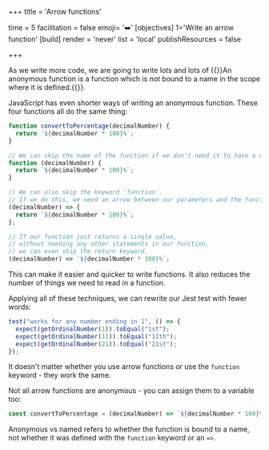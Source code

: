 +++
title = 'Arrow functions'

time = 5
facilitation = false
emoji= '➡️'
[objectives]
    1='Write an arrow function'
[build]
  render = 'never'
  list = 'local'
  publishResources = false

+++

As we write more code, we are going to write lots and lots of {{<tooltip title="anonymous functions">}}An anonymous function is a function which is not bound to a name in the scope where it is defined.{{</tooltip>}}.

JavaScript has even shorter ways of writing an anonymous function. These four functions all do the same thing:

```js
function convertToPercentage(decimalNumber) {
  return `${decimalNumber * 100}%`;
}
```

```js
// We can skip the name of the function if we don't need it to have a name.
function (decimalNumber) {
  return `${decimalNumber * 100}%`;
}
```

```js
// We can also skip the keyword 'function'.
// If we do this, we need an arrow between our parameters and the function body.
(decimalNumber) => {
  return `${decimalNumber * 100}%`;
};
```

```js
// If our function just returns a single value,
// without needing any other statements in our function,
// we can even skip the return keyword.
(decimalNumber) => `${decimalNumber * 100}%`;
```

This can make it easier and quicker to write functions. It also reduces the number of things we need to read in a function.

Applying all of these techniques, we can rewrite our Jest test with fewer words:

```js
test("works for any number ending in 1", () => {
  expect(getOrdinalNumber(1)).toEqual("1st");
  expect(getOrdinalNumber(11)).toEqual("11th");
  expect(getOrdinalNumber(21)).toEqual("21st");
});
```

It doesn't matter whether you use arrow functions or use the `function` keyword - they work the same.

Not all arrow functions are anonymous - you can assign them to a variable too:

```js
const convertToPercentage = (decimalNumber) => `${decimalNumber * 100}%`;
```

Anonymous vs named refers to whether the function is bound to a name, not whether it was defined with the `function` keyword or an `=>`.
